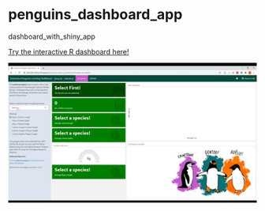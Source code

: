 # penguins_dashboard_app
dashboard_with_shiny_app

<a href="https://johnnykl-rshiny.shinyapps.io/penguins_learning_dashboard/" target="_blank">Try the interactive R dashboard here!</a>

<img src="PenguinsDashboardDemo.gif" width ="550">
